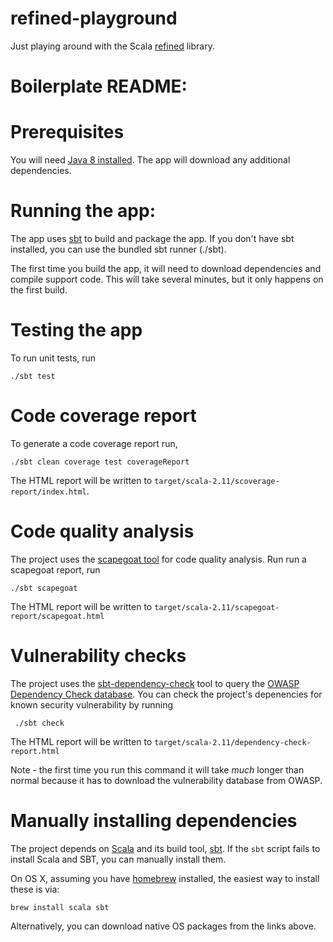 # refined-playground

Just playing around with the Scala [refined](https://github.com/fthomas/refined) library.

# Boilerplate README:

# Prerequisites

You will need [Java 8 installed](http://java.oracle.com/). The app will download any additional dependencies.

# Running the app:

The app uses [sbt](http://www.scala-sbt.org/) to build and package the app.
If you don't have sbt installed, you can use the bundled sbt runner (./sbt).

The first time you build the app, it will need to download dependencies and compile support code.
This will take several minutes, but it only happens on the first build.

# Testing the app

To run unit tests, run

    ./sbt test

# Code coverage report

To generate a code coverage report run,

    ./sbt clean coverage test coverageReport

The HTML report will be written to `target/scala-2.11/scoverage-report/index.html`.

# Code quality analysis

The project uses the [scapegoat tool](https://github.com/sksamuel/scapegoat) for code quality analysis.
Run run a scapegoat report, run

    ./sbt scapegoat

The HTML report will be written to `target/scala-2.11/scapegoat-report/scapegoat.html`

# Vulnerability checks

The project uses the [sbt-dependency-check](https://github.com/albuch/sbt-dependency-check) tool to query the
[OWASP Dependency Check database](https://www.owasp.org/index.php/OWASP_Dependency_Check). You can check the project's
depenencies for known security vulnerability by running

     ./sbt check

The HTML report will be written to `target/scala-2.11/dependency-check-report.html`

Note - the first time you run this command it will take *much* longer than normal because it has to download the
vulnerability database from OWASP.


# Manually installing dependencies

The project depends on [Scala](http://www.scala-lang.org/) and its build tool, [sbt](http://www.scala-sbt.org/). If the `sbt` script fails to install Scala and SBT, you can manually install them.

On OS X, assuming you have [homebrew](http://brew.sh/) installed, the easiest way to install these is via:

    brew install scala sbt

Alternatively, you can download native OS packages from the links above.
